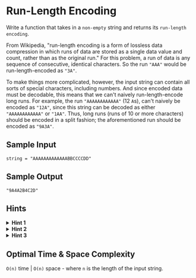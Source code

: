 # Run-Length Encoding

Write a function that takes in a `non-empty` string and returns its `run-length encoding`.

From Wikipedia, "run-length encoding is a form of lossless data compression in which runs of data are stored as a single data value and count, rather than as the original run." For this problem, a run of data is any sequence of consecutive, identical characters. So the run `"AAA"` would be run-length-encoded as `"3A"`.

To make things more complicated, however, the input string can contain all sorts of special characters, including numbers. And since encoded data must be decodable, this means that we can't naively run-length-encode long runs. For example, the run `"AAAAAAAAAAAA"` (12 `A`s), can't naively be encoded as `"12A"`, since this string can be decoded as either `"AAAAAAAAAAAA"` or `"1AA"`. Thus, long runs (runs of 10 or more characters) should be encoded in a split fashion; the aforementioned run should be encoded as `"9A3A"`.

## Sample Input

```plaintext
string = "AAAAAAAAAAAAABBCCCCDD"
```

## Sample Output

```plaintext
"9A4A2B4C2D"
```

## Hints

<details>
<summary><b>Hint 1</b></summary>

Traverse the input string and count the length of each run. As you traverse the string, what should you do when you reach a run of length `9` or the end of a run?

</details>

<details>
<summary><b>Hint 2</b></summary>

When you reach a run of length `9` or the end of a run, store the computed count for the run as well as its character (you'll likely need a list for these computed counts and characters), and reset the count to `1` before continuing to traverse the string.

</details>

<details>
<summary><b>Hint 3</b></summary>

Make sure that your solution correctly handles the last run in the string.

</details>

## Optimal Time & Space Complexity

`O(n)` time | `O(n)` space - where `n` is the length of the input string.

